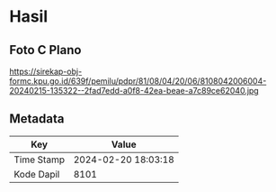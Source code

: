 # Hasil

## Foto C Plano

https://sirekap-obj-formc.kpu.go.id/639f/pemilu/pdpr/81/08/04/20/06/8108042006004-20240215-135322--2fad7edd-a0f8-42ea-beae-a7c89ce62040.jpg


## Metadata

| Key        | Value               |
| ---------- | ------------------- |
| Time Stamp | 2024-02-20 18:03:18 |
| Kode Dapil | 8101                |



